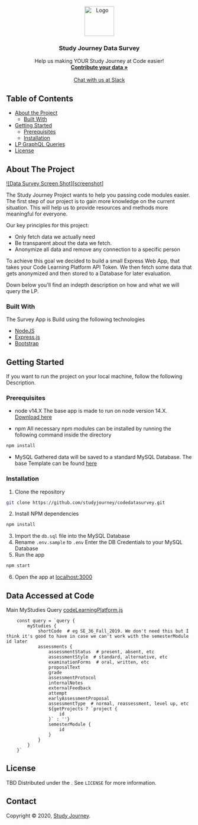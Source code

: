 <!-- PROJECT LOGO -->
<br />
<p align="center">
  <a href="https://raw.githubusercontent.com/studyjourney/codedatasurvey/master/static/fav/android-chrome-512x512.png">
    <img src="images/logo.png" alt="Logo" width="80" height="80">
  </a>

  <h3 align="center">Study Journey Data Survey</h3>

  <p align="center">
    Help us making YOUR Study Journey at Code easier!
    <br />
    <a href="https://studyjourney.de"><strong>Contribute your data »</strong></a>
    <br />
    <br />
    <a href="https://codeuniversity.slack.com/archives/C01A1LVJD3L">Chat with us at Slack</a>
  </p>
</p>



<!-- TABLE OF CONTENTS -->
## Table of Contents

* [About the Project](#about-the-project)
  * [Built With](#built-with)
* [Getting Started](#getting-started)
  * [Prerequisites](#prerequisites)
  * [Installation](#installation)
* [LP GraphQL Queries](#data-accessed-at-code)
* [License](#license)



<!-- ABOUT THE PROJECT -->
## About The Project

[![Data Survey Screen Shot][screenshot]](https://raw.githubusercontent.com/studyjourney/codedatasurvey/master/static/img/main.png)

The Study Journey Project wants to help you passing code modules easier. The first step of our project is to gain more knowledge on the current situation. This will help us to provide resources and methods more meaningful for everyone.

Our key principles for this project:
* Only fetch data we actually need
* Be transparent about the data we fetch.
* Anonymize all data and remove any connection to a specific person

To achieve this goal we decided to build a small Express Web App, that takes your Code Learning Platform API Token.
We then fetch some data that gets anonymized and then stored to a Database for later evaluation.

Down below you'll find an indepth description on how and what we will query the LP.

### Built With
The Survey App is Build using the following technologies
* [NodeJS](https://nodejs.org)
* [Express.js](https://expressjs.com)
* [Bootstrap](https://getbootstrap.com)



<!-- GETTING STARTED -->
## Getting Started

If you want to run the project on your local machine, follow the following Description.

### Prerequisites


* node v14.X
The base app is made to run on node version 14.X.
[Download here](https://nodejs.org/en/download/current/)


* npm
All necessary npm modules can be installed by running the following command inside the directory
```sh
npm install
```

* MySQL
Gathered data will be saved to a standard MySQL Database.
The base Template can be found [here](https://github.com/studyjourney/codedatasurvey/blob/master/db.sql)


### Installation

1. Clone the repository
```sh
git clone https://github.com/studyjourney/codedatasurvey.git
```
2. Install NPM dependencies
```sh
npm install
```
3. Import the `db.sql` file into the MySQL Database
4. Rename `.env.sample` to `.env`
Enter the DB Credentials to your MySQL Database
5. Run the app
```sh
npm start
```
6. Open the app at
[localhost:3000](http://localhost:3000)

<!-- DATA QUERIES -->
## Data Accessed at Code

Main MyStudies Query
[codeLearningPlatform.js](https://github.com/studyjourney/codedatasurvey/blob/db70830ce1c145846a78a0ea418c7b6a680a820b/codeLearningPlatform.js#L32-L55)
```JS
    const query = `query {
        myStudies {
            shortCode  # eg SE_36_Fall_2019. We don't need this but I think it's good to have in case we can't work with the semesterModule id later
            assessments {
                assessmentStatus  # present, absent, etc
                assessmentStyle  # standard, alternative, etc
                examinationForms  # oral, written, etc
                proposalText
                grade
                assessmentProtocol
                internalNotes
                externalFeedback
                attempt
                earlyAssessmentProposal
                assessmentType  # normal, reassessment, level up, etc
                ${getProjects ? `project {
                    id
                }` : ''}
                semesterModule {
                    id
                }
            }
        }
    }`
```


<!-- LICENSE -->
## License

TBD
Distributed under the . See `LICENSE` for more information.

<!-- CONTACT -->
## Contact

Copyright © 2020, [Study Journey](https://studyjourney.de).
